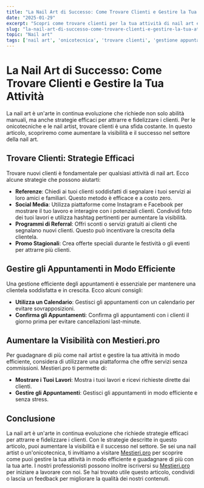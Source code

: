 ```yaml
---
title: "La Nail Art di Successo: Come Trovare Clienti e Gestire la Tua Attività"
date: "2025-01-29"
excerpt: "Scopri come trovare clienti per la tua attività di nail art e gestire gli appuntamenti in modo efficiente. Strategie pratiche per le onicotecniche e le nail artist."
slug: "la-nail-art-di-successo-come-trovare-clienti-e-gestire-la-tua-attivita"
topic: "Nail art"
tags: ['nail art', 'onicotecnica', 'trovare clienti', 'gestione appuntamenti']
---
```

# La Nail Art di Successo: Come Trovare Clienti e Gestire la Tua Attività

La nail art è un'arte in continua evoluzione che richiede non solo abilità manuali, ma anche strategie efficaci per attrarre e fidelizzare i clienti. Per le onicotecniche e le nail artist, trovare clienti è una sfida costante. In questo articolo, scopriremo come aumentare la visibilità e il successo nel settore della nail art.

## Trovare Clienti: Strategie Efficaci

Trovare nuovi clienti è fondamentale per qualsiasi attività di nail art. Ecco alcune strategie che possono aiutarti:

* **Referenze**: Chiedi ai tuoi clienti soddisfatti di segnalare i tuoi servizi ai loro amici e familiari. Questo metodo è efficace e a costo zero.
* **Social Media**: Utilizza piattaforme come Instagram e Facebook per mostrare il tuo lavoro e interagire con i potenziali clienti. Condividi foto dei tuoi lavori e utilizza hashtag pertinenti per aumentare la visibilità.
* **Programmi di Referral**: Offri sconti o servizi gratuiti ai clienti che segnalano nuovi clienti. Questo può incentivare la crescita della clientela.
* **Promo Stagionali**: Crea offerte speciali durante le festività o gli eventi per attrarre più clienti.

## Gestire gli Appuntamenti in Modo Efficiente

Una gestione efficiente degli appuntamenti è essenziale per mantenere una clientela soddisfatta e in crescita. Ecco alcuni consigli:

* **Utilizza un Calendario**: Gestisci gli appuntamenti con un calendario per evitare sovrapposizioni.
* **Confirma gli Appuntamenti**: Confirma gli appuntamenti con i clienti il giorno prima per evitare cancellazioni last-minute.

## Aumentare la Visibilità con Mestieri.pro

Per guadagnare di più come nail artist e gestire la tua attività in modo efficiente, considera di utilizzare una piattaforma che offre servizi senza commissioni. Mestieri.pro ti permette di:

* **Mostrare i Tuoi Lavori**: Mostra i tuoi lavori e ricevi richieste dirette dai clienti.
* **Gestire gli Appuntamenti**: Gestisci gli appuntamenti in modo efficiente e senza stress.

## Conclusione

La nail art è un'arte in continua evoluzione che richiede strategie efficaci per attrarre e fidelizzare i clienti. Con le strategie descritte in questo articolo, puoi aumentare la visibilità e il successo nel settore. Se sei una nail artist o un'onicotecnica, ti invitiamo a visitare [Mestieri.pro](https://mestieri.pro/info) per scoprire come puoi gestire la tua attività in modo efficiente e guadagnare di più con la tua arte. I nostri professionisti possono inoltre iscriversi su [Mestieri.pro](https://mestieri.pro/info) per iniziare a lavorare con noi. 
Se hai trovato utile questo articolo, condividi o lascia un feedback per migliorare la qualità dei nostri contenuti.